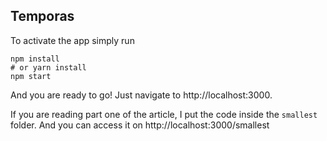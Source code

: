 ## Temporas

To activate the app simply run 


```
npm install
# or yarn install
npm start
```

And you are ready to go! Just navigate to http://localhost:3000.

If you are reading part one of the article, I put the code inside the `smallest` folder. And you can access it on http://localhost:3000/smallest
